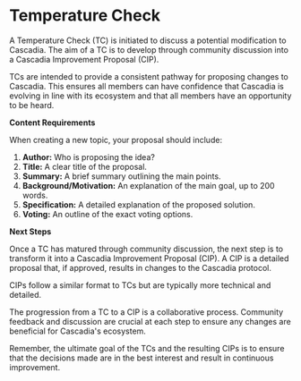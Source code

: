 # Temperature Check

A Temperature Check (TC) is initiated to discuss a potential modification to Cascadia. The aim of a TC is to develop through community discussion into a Cascadia Improvement Proposal (CIP).

TCs are intended to provide a consistent pathway for proposing changes to Cascadia. This ensures all members can have confidence that Cascadia is evolving in line with its ecosystem and that all members have an opportunity to be heard.



**Content Requirements**

When creating a new topic, your proposal should include:

1. **Author:** Who is proposing the idea?&#x20;
2. **Title:** A clear title of the proposal.&#x20;
3. **Summary:** A brief summary outlining the main points.&#x20;
4. **Background/Motivation:** An explanation of the main goal, up to 200 words.&#x20;
5. **Specification:** A detailed explanation of the proposed solution.&#x20;
6. **Voting:** An outline of the exact voting options.



**Next Steps**&#x20;

Once a TC has matured through community discussion, the next step is to transform it into a Cascadia Improvement Proposal (CIP). A CIP is a detailed proposal that, if approved, results in changes to the Cascadia protocol.

CIPs follow a similar format to TCs but are typically more technical and detailed.

The progression from a TC to a CIP is a collaborative process. Community feedback and discussion are crucial at each step to ensure any changes are beneficial for Cascadia's ecosystem.

Remember, the ultimate goal of the TCs and the resulting CIPs is to ensure that the decisions made are in the best interest and result in continuous improvement.
